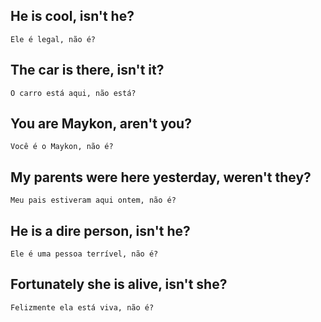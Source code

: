 
## He is cool, isn't he? 
    Ele é legal, não é? 

## The car is there, isn't it? 
    O carro está aqui, não está? 

## You are Maykon, aren't you? 
    Você é o Maykon, não é? 

## My parents were here yesterday, weren't they? 
    Meu pais estiveram aqui ontem, não é?

## He is a dire person, isn't he? 
    Ele é uma pessoa terrível, não é? 

## Fortunately she is alive, isn't she? 
    Felizmente ela está viva, não é? 
